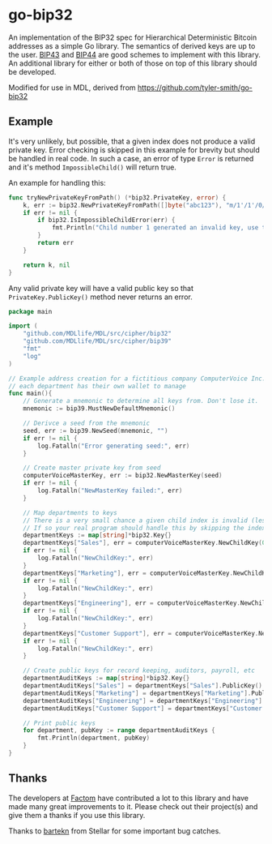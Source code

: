# go-bip32

An implementation of the BIP32 spec for Hierarchical Deterministic Bitcoin addresses as a simple Go library. The semantics of derived keys are up to the user.
[BIP43](https://github.com/bitcoin/bips/blob/master/bip-0043.mediawiki) and [BIP44](https://github.com/bitcoin/bips/blob/master/bip-0044.mediawiki) are good schemes to implement with this library.
An additional library for either or both of those on top of this library should be developed.

Modified for use in MDL, derived from https://github.com/tyler-smith/go-bip32

## Example

It's very unlikely, but possible, that a given index does not produce a valid
private key. Error checking is skipped in this example for brevity but should be
handled in real code. In such a case, an error of type  `Error` is returned and it's
method `ImpossibleChild()` will return true.

An example for handling this:

```go
func tryNewPrivateKeyFromPath() (*bip32.PrivateKey, error) {
	k, err := bip32.NewPrivateKeyFromPath([]byte("abc123"), "m/1'/1'/0/1")
	if err != nil {
		if bip32.IsImpossibleChildError(err) {
			fmt.Println("Child number 1 generated an invalid key, use the next child number")
		}
		return err
	}

	return k, nil
}
```

Any valid private key will have a valid public key so that `PrivateKey.PublicKey()`
method never returns an error.

```go
package main

import (
	"github.com/MDLlife/MDL/src/cipher/bip32"
	"github.com/MDLlife/MDL/src/cipher/bip39"
	"fmt"
	"log"
)

// Example address creation for a fictitious company ComputerVoice Inc. where
// each department has their own wallet to manage
func main(){
	// Generate a mnemonic to determine all keys from. Don't lose it.
	mnemonic := bip39.MustNewDefaultMnemonic()

	// Derivce a seed from the mnemonic
	seed, err := bip39.NewSeed(mnemonic, "")
	if err != nil {
		log.Fatalln("Error generating seed:", err)
	}

	// Create master private key from seed
	computerVoiceMasterKey, err := bip32.NewMasterKey(seed)
	if err != nil {
		log.Fatalln("NewMasterKey failed:", err)
	}

	// Map departments to keys
	// There is a very small chance a given child index is invalid (less than 1 in 2^127)
	// If so your real program should handle this by skipping the index
	departmentKeys := map[string]*bip32.Key{}
	departmentKeys["Sales"], err = computerVoiceMasterKey.NewChildKey(0)
	if err != nil {
		log.Fatalln("NewChildKey:", err)
	}
	departmentKeys["Marketing"], err = computerVoiceMasterKey.NewChildKey(1)
	if err != nil {
		log.Fatalln("NewChildKey:", err)
	}
	departmentKeys["Engineering"], err = computerVoiceMasterKey.NewChildKey(2)
	if err != nil {
		log.Fatalln("NewChildKey:", err)
	}
	departmentKeys["Customer Support"], err = computerVoiceMasterKey.NewChildKey(3)
	if err != nil {
		log.Fatalln("NewChildKey:", err)
	}

	// Create public keys for record keeping, auditors, payroll, etc
	departmentAuditKeys := map[string]*bip32.Key{}
	departmentAuditKeys["Sales"] = departmentKeys["Sales"].PublicKey()
	departmentAuditKeys["Marketing"] = departmentKeys["Marketing"].PublicKey()
	departmentAuditKeys["Engineering"] = departmentKeys["Engineering"].PublicKey()
	departmentAuditKeys["Customer Support"] = departmentKeys["Customer Support"].PublicKey()

	// Print public keys
	for department, pubKey := range departmentAuditKeys {
		fmt.Println(department, pubKey)
	}
}
```

## Thanks

The developers at [Factom](https://www.factom.com/) have contributed a lot to this library and have made many great improvements to it. Please check out their project(s) and give them a thanks if you use this library.

Thanks to [bartekn](https://github.com/bartekn) from Stellar for some important bug catches.

